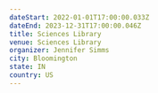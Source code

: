 ```yaml
---
dateStart: 2022-01-01T17:00:00.033Z
dateEnd: 2023-12-31T17:00:00.046Z
title: Sciences Library
venue: Sciences Library
organizer: Jennifer Simms
city: Bloomington
state: IN
country: US
---
```

